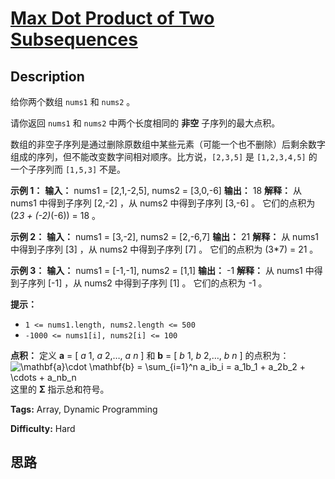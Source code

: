 # [Max Dot Product of Two Subsequences][title]

## Description

给你两个数组 `nums1` 和 `nums2` 。

请你返回 `nums1` 和 `nums2` 中两个长度相同的 **非空** 子序列的最大点积。

数组的非空子序列是通过删除原数组中某些元素（可能一个也不删除）后剩余数字组成的序列，但不能改变数字间相对顺序。比方说，`[2,3,5]` 是
`[1,2,3,4,5]` 的一个子序列而 `[1,5,3]` 不是。



**示例 1：**
            **输入：** nums1 = [2,1,-2,5], nums2 = [3,0,-6]    **输出：** 18    **解释：** 从 nums1 中得到子序列 [2,-2] ，从 nums2 中得到子序列 [3,-6] 。    它们的点积为 (2*3 + (-2)*(-6)) = 18 。

**示例 2：**
            **输入：** nums1 = [3,-2], nums2 = [2,-6,7]    **输出：** 21    **解释：** 从 nums1 中得到子序列 [3] ，从 nums2 中得到子序列 [7] 。    它们的点积为 (3*7) = 21 。

**示例 3：**
            **输入：** nums1 = [-1,-1], nums2 = [1,1]    **输出：** -1    **解释：** 从 nums1 中得到子序列 [-1] ，从 nums2 中得到子序列 [1] 。    它们的点积为 -1 。



**提示：**

  * `1 <= nums1.length, nums2.length <= 500`
  * `-1000 <= nums1[i], nums2[i] <= 100`



**点积：**
            定义 **a**  = [ _a_ 1,  _a_ 2,…,  _a_ _n_ ] 和 **b** = [ _b_ 1,  _b_ 2,…,  _b_ _n_ ] 的点积为：        ![\\mathbf{a}\\cdot \\mathbf{b} = \\sum_{i=1}^n a_ib_i = a_1b_1 + a_2b_2 + \\cdots + a_nb_n ](http://upload.wikimedia.org/math/c/3/2/c329bf86e747d74f55ed2e17c36fd83f.png)        这里的 **Σ** 指示总和符号。    


**Tags:** Array, Dynamic Programming

**Difficulty:** Hard

## 思路

[title]: https://leetcode-cn.com/problems/max-dot-product-of-two-subsequences
